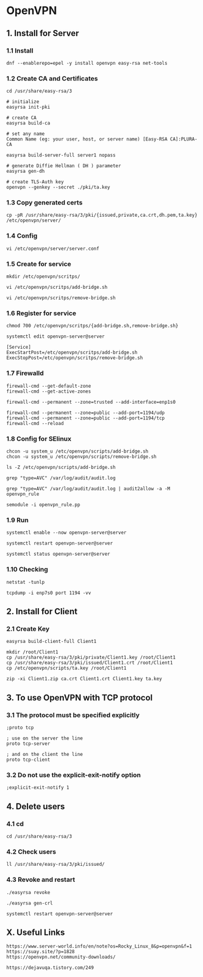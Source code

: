 # OpenVPN

## 1. Install for Server

### 1.1 Install

    dnf --enablerepo=epel -y install openvpn easy-rsa net-tools
            
### 1.2 Create CA and Certificates
    
    cd /usr/share/easy-rsa/3
    
    # initialize
    easyrsa init-pki
    
    # create CA
    easyrsa build-ca
    
    # set any name
    Common Name (eg: your user, host, or server name) [Easy-RSA CA]:PLURA-CA
    
    easyrsa build-server-full server1 nopass

    # generate Diffie Hellman ( DH ) parameter
    easyrsa gen-dh
    
    # create TLS-Auth key
    openvpn --genkey --secret ./pki/ta.key


### 1.3 Copy generated certs

    cp -pR /usr/share/easy-rsa/3/pki/{issued,private,ca.crt,dh.pem,ta.key} /etc/openvpn/server/
       
### 1.4 Config

    vi /etc/openvpn/server/server.conf

### 1.5 Create for service

    mkdir /etc/openvpn/scritps/
    
    vi /etc/openvpn/scritps/add-bridge.sh
    
    vi /etc/openvpn/scritps/remove-bridge.sh


### 1.6 Register for service

    chmod 700 /etc/openvpn/scritps/{add-bridge.sh,remove-bridge.sh}
    
    systemctl edit openvpn-server@server
    
    [Service]
    ExecStartPost=/etc/openvpn/scritps/add-bridge.sh
    ExecStopPost=/etc/openvpn/scritps/remove-bridge.sh

### 1.7 Firewalld

    firewall-cmd --get-default-zone
    firewall-cmd --get-active-zones
    
    firewall-cmd --permanent --zone=trusted --add-interface=enp1s0
    
    firewall-cmd --permanent --zone=public --add-port=1194/udp
    firewall-cmd --permanent --zone=public --add-port=1194/tcp
    firewall-cmd --reload
    
### 1.8 Config for SElinux

    chcon -u system_u /etc/openvpn/scripts/add-bridge.sh
    chcon -u system_u /etc/openvpn/scripts/remove-bridge.sh
    
    ls -Z /etc/openvpn/scripts/add-bridge.sh
    
    grep "type=AVC" /var/log/audit/audit.log
    
    grep "type=AVC" /var/log/audit/audit.log | audit2allow -a -M openvpn_rule
    
    semodule -i openvpn_rule.pp
    
### 1.9 Run

    systemctl enable --now openvpn-server@server
    
    systemctl restart openvpn-server@server
    
    systemctl status openvpn-server@server


### 1.10 Checking

    netstat -tunlp
    
    tcpdump -i enp7s0 port 1194 -vv

## 2. Install for Client

### 2.1 Create Key

    easyrsa build-client-full Client1
    
    mkdir /root/Client1
    cp /usr/share/easy-rsa/3/pki/private/Client1.key /root/Client1
    cp /usr/share/easy-rsa/3/pki/issued/Client1.crt /root/Client1
    cp /etc/openvpn/scripts/ta.key /root/Client1
    
    zip -xi Client1.zip ca.crt Client1.crt Client1.key ta.key


## 3. To use OpenVPN with TCP protocol

### 3.1  The protocol must be specified explicitly

    ;proto tcp
    
    ; use on the server the line
    proto tcp-server
    
    ; and on the client the line
    proto tcp-client
    
### 3.2  Do not use the explicit-exit-notify option

    ;explicit-exit-notify 1
        
## 4. Delete users

### 4.1 cd

    cd /usr/share/easy-rsa/3

### 4.2 Check users

    ll /usr/share/easy-rsa/3/pki/issued/

### 4.3 Revoke and restart

    ./easyrsa revoke

    ./easyrsa gen-crl

    systemctl restart openvpn-server@server

## X. Useful Links

    https://www.server-world.info/en/note?os=Rocky_Linux_8&p=openvpn&f=1
    https://suay.site/?p=1828
    https://openvpn.net/community-downloads/

    https://dejavuqa.tistory.com/249
